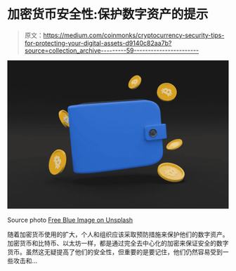 # 加密货币安全性:保护数字资产的提示

> 原文：<https://medium.com/coinmonks/cryptocurrency-security-tips-for-protecting-your-digital-assets-d9140c82aa7b?source=collection_archive---------59----------------------->

![](img/4db86476c25f0570d49f5aaf6f027275.png)

Source photo [Free Blue Image on Unsplash](https://unsplash.com/photos/o9RNKYNcQU4)

随着加密货币使用的扩大，个人和组织应该采取预防措施来保护他们的数字资产。加密货币和比特币、以太坊一样，都是通过完全去中心化的加密来保证安全的数字货币。虽然这无疑提高了他们的安全性，但重要的是要记住，他们仍然容易受到一些攻击和…